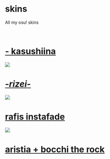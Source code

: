 # skins
All my osu! skins

<br>


# [- kasushiina](https://github.com/rudj-skinhub/woal/raw/tyfh/knko/-%20kasushiina.osk)
![](https://i.ibb.co/kVZ7vKV/screenshot039.jpg)

# [-_rizei_-](https://github.com/rudj-skinhub/woal/raw/tyfh/knko/-_rizei_-.osk)
![](https://i.ibb.co/5RxH3Jg/screenshot050.jpg)

# [rafis instafade](https://cdn.discordapp.com/attachments/880413183347687518/1110613782130077786/-_rafis.osk)
![](https://i.ibb.co/RDZhDcw/screenshot102.jpg)


# [aristia + bocchi the rock](https://cdn.discordapp.com/attachments/880413183347687518/1110615784587268136/-_BOCCHI_BOCCHI.osk)



#

  <br></br>
  </p>
